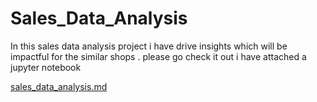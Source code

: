 # Sales_Data_Analysis
In this sales data analysis project i have drive insights which will be impactful for the similar shops . please go check it out i have attached a jupyter notebook 

[sales_data_analysis.md](https://github.com/goddousoop/Sales_Data_Analysis/files/15209383/sales_data_analysis.md)
